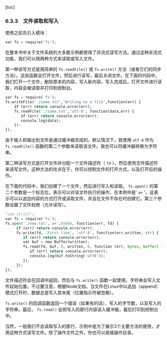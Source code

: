 [toc]

### 6.3.3　文件读取和写入

使用之前先引入模块：

```python
var fs = require('fs');
```

在整本书中关于文件系统的大多数示例都使用了非流式读写方法。通过这种非流式功能，我们可以用两种方式来读取或写入文件。

第一种读写方式是用简单的 `fs.readFile()` 或 `fs.write()` 方法（或者它们的同步方法）。这些函数会打开文件，然后进行读写，最后关闭文件。在下面的代码中，我们打开一个文件，删除原本的内容，写入新内容。写入完成后，打开文件进行读取，内容会被读取并打印到控制台。

```python
var fs = require('fs');
fs.writeFile('./some.txt','Writing to a file',function(err) {
    if (err) return console.error(err);
    fs.readFile('./some.txt','utf-8', function(data,err) {
       if (err) return console.error(err);
       console.log(data);
    });
});
```

由于输入和输出到文件是通过缓冲器完成的，默认情况下，我使用 `utf-8` 作为 `fs.readFile()` 函数的第二个参数来读取该文件。我也可以将缓冲器转换为字符串。

第二种读写方式是打开文件并分配一个文件描述符（ `fd` ），然后使用文件描述符来读写文件。这种方法的优点在于，你可以控制文件的打开方式，以及打开后的操作。

在下面的代码中，我们创建了一个文件，然后进行写入和读取。 `fs.open()` 的第二个参数是一个标志位，表示可以对该文件执行的操作，在本例中是' `a+` '，这表示可以以追加内容的方式打开或读取文件，并且在文件不存在时创建它。第三个参数设置了文件权限（允许读写）。

```python
"use strict";
var fs = require('fs');
fs.open('./new.txt','a+',0x666, function(err, fd) {
     if (err) return console.error(err);
     fs.write(fd, 'First line', 'utf-8', function(err,written, str) {
        if (err) return console.error(err);
        var buf = new Buffer(written);
        fs.read(fd, buf, 0, written, 0, function (err, bytes, buffer) {
           if (err) return console.error(err);
           console.log(buf.toString('utf8'));
        });
     });
});
```

文件描述符会在回调中返回，然后与 `fs.write()` 函数一起使用。字符串会写入文件起始位置。不过要注意，根据Node文档，当文件在Linux中以追加（append）模式打开时，数据总是写入其末尾（位置指示符被忽略）。

`fs.write()` 的回调函数返回一个错误（如果有的话）、写入的字节数，以及写入的字符串。最后， `fs.read()` 会把写入的那行内容读入缓冲器，最后打印到控制台中。

当然，一般我们不会读取写入的那行，示例中是为了展示3个主要方法的使用，才用这种方式读写文件。除了操作文件之外，你也可以直接操作目录。

